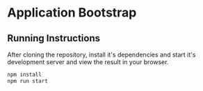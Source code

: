 # Application Bootstrap

## Running Instructions

After cloning the repository, install it's dependencies and start it's development server and view the result in your browser.

```sh
npm install
npm run start
```
